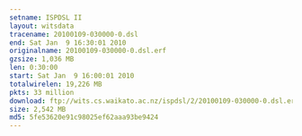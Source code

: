 ```yaml
---
setname: ISPDSL II
layout: witsdata
tracename: 20100109-030000-0.dsl
end: Sat Jan  9 16:30:01 2010
originalname: 20100109-030000-0.dsl.erf
gzsize: 1,036 MB
len: 0:30:00
start: Sat Jan  9 16:00:01 2010
totalwirelen: 19,226 MB
pkts: 33 million
download: ftp://wits.cs.waikato.ac.nz/ispdsl/2/20100109-030000-0.dsl.erf.gz
size: 2,542 MB
md5: 5fe53620e91c98025ef62aaa93be9424
---
```

